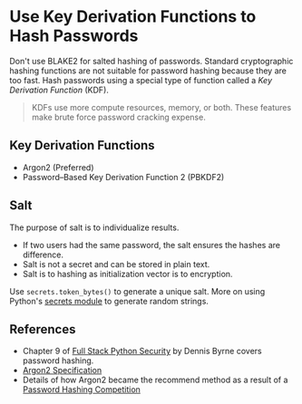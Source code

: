# Use Key Derivation Functions to Hash Passwords

Don't use BLAKE2 for salted hashing of passwords.
Standard cryptographic hashing functions are not suitable for password hashing because they are too fast.
Hash passwords using a special type of function called a _Key_ _Derivation_ _Function_ (KDF).

> KDFs use more compute resources, memory, or both.
> These features make brute force password cracking expense.

## Key Derivation Functions

+ Argon2 (Preferred)
+ Password–Based Key Derivation Function 2 (PBKDF2)

## Salt

The purpose of salt is to individualize results.

+ If two users had the same password, the salt ensures the hashes are difference.
+ Salt is not a secret and can be stored in plain text.
+ Salt is to hashing as initialization vector is to encryption.

Use `secrets.token_bytes()` to generate a unique salt.
More on using Python's [secrets module](./generate-crypto-safe-random-numbers.md) to generate random strings.

## References

+ Chapter 9 of [Full Stack Python Security](https://www.manning.com/books/full-stack-python-security) by Dennis Byrne covers password hashing.
+ [Argon2 Specification](https://github.com/P-H-C/phc-winner-argon2/blob/master/argon2-specs.pdf)
+ Details of how Argon2 became the recommend method as a result of a [Password Hashing Competition](https://www.password-hashing.net/)
